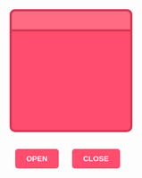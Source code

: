 
<!DOCTYPE html>
<html lang="en">
<head>
  <meta charset="UTF-8" />
  <meta name="viewport" content="width=device-width, initial-scale=1.0"/>
  <title>Surprise Box</title>
  <style>
    * { box-sizing: border-box; }

    body {
      margin: 0;
      height: 100vh;
      background: #fff0f5;
      display: flex;
      flex-direction: column;
      align-items: center;
      justify-content: center;
      font-family: Arial, sans-serif;
    }

    .box-wrapper {
      position: relative;
      width: 220px;
      height: 220px;
      display: flex;
      align-items: flex-end;
      justify-content: center;
    }

    .box-body {
      width: 100%;
      height: 100%;
      background: #ff4d6d;
      border: 4px solid #d73757;
      border-radius: 10px;
      position: relative;
      z-index: 1;
    }

    .box-lid {
      position: absolute;
      width: 100%;
      height: 40px;
      background: #ff6b81;
      top: 0;
      left: 0;
      border-radius: 10px 10px 0 0;
      border: 4px solid #d73757;
      z-index: 2;
      transition: top 0.5s ease;
    }

    .box-lid.open {
      top: -100px;
    }

    .video-container {
      position: absolute;
      top: -200px;
      width: 220px;
      background: white;
      padding: 10px;
      border-radius: 10px;
      box-shadow: 0 4px 10px rgba(0,0,0,0.2);
      opacity: 0;
      transform: translateY(30px);
      transition: all 0.5s ease;
      z-index: 3;
    }

    .video-container.show {
      opacity: 1;
      transform: translateY(0);
    }

    video {
      width: 100%;
      height: 130px;
      object-fit: cover;
      border-radius: 8px;
    }

    .buttons {
      margin-top: 30px;
    }

    button {
      padding: 10px 20px;
      margin: 0 10px;
      background: #ff4d6d;
      color: white;
      border: none;
      border-radius: 5px;
      font-weight: bold;
      cursor: pointer;
    }

    button:hover {
      background: #c92f4f;
    }
  </style>
</head>
<body>

  <div class="box-wrapper">
    <div class="video-container" id="videoBox">
      <video id="loveVideo" autoplay loop controls playsinline>
        <source src="myday.mp4" type="video/mp4" />
        Your browser does not support the video tag.
      </video>
    </div>
    <div class="box-lid" id="lid"></div>
    <div class="box-body"></div>
  </div>

  <div class="buttons">
    <button onclick="openBox()">OPEN</button>
    <button onclick="closeBox()">CLOSE</button>
  </div>

  <script>
    const lid = document.getElementById("lid");
    const videoBox = document.getElementById("videoBox");
    const video = document.getElementById("loveVideo");

    function openBox() {
      lid.classList.add("open");
      videoBox.classList.add("show");
      video.play();
    }

    function closeBox() {
      lid.classList.remove("open");
      videoBox.classList.remove("show");
      video.pause();
      video.currentTime = 0;
    }
  </script>

</body>
</html>
